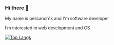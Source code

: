 ### Hi there 👋 
My name is pelicanch1k and I'm software developer

I’m interested in web development and CS

[![Top Langs](https://github-readme-stats.vercel.app/api/top-langs/?username=pelicanch1k&hide=html&layout=compact)](https://github.com/pelicanch1k)

<!---
pelicanch1k/pelicanch1k is a ✨ special ✨ repository because its `README.md` (this file) appears on your GitHub profile.
You can click the Preview link to take a look at your changes.
--->
